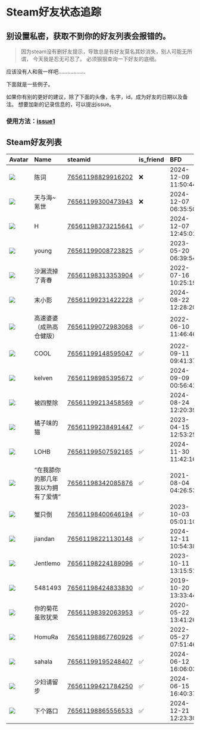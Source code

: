 # Steam好友状态追踪
## 别设置私密，获取不到你的好友列表会报错的。

> 因为steam没有删好友提示，导致总是有好友莫名其妙消失，别人可能无所谓，
> 今天我是忍无可忍了。 必须狠狠查询一下好友的底细。

应该没有人和我一样吧………………

下面就是一些例子。

如果你有别的更好的建议，除了下面的头像，名字，id，成为好友的日期以及备注。 想要加新的记录信息的，可以提出issue。

### 使用方法：[issue1](https://github.com/systemannounce/SteamFriends/issues/1)


## Steam好友列表
| Avatar                                                                            | Name                | steamid                                                                     | is_friend   | BFD                 | removed_time        | Remark   |
|:----------------------------------------------------------------------------------|:--------------------|:----------------------------------------------------------------------------|:------------|:--------------------|:--------------------|:---------|
| ![](https://avatars.steamstatic.com/f2eca8d585fdc2d0d5e7abd8c22437506a89642c.jpg) | 陈词                  | [76561198829916202](https://steamcommunity.com/profiles/76561198829916202/) | ❌           | 2024-12-09 11:50:44 | 2025-01-06 09:19:04 |          |
| ![](https://avatars.steamstatic.com/148ff422f2245ab66abfeabf3f7506861d6b703b.jpg) | 天与海~氪世              | [76561199300473943](https://steamcommunity.com/profiles/76561199300473943/) | ❌           | 2024-12-07 06:35:50 | 2024-12-14 12:05:08 |          |
| ![](https://avatars.steamstatic.com/19c1d28a635d361cb798593e806d01261dcebfd1.jpg) | H                   | [76561198373215641](https://steamcommunity.com/profiles/76561198373215641/) | ✅           | 2024-12-07 12:45:01 |                     |          |
| ![](https://avatars.steamstatic.com/5ef3c41c5b85d1140900d2718ec53cacfe0f63f9.jpg) | young               | [76561199008723825](https://steamcommunity.com/profiles/76561199008723825/) | ✅           | 2023-05-20 06:39:54 |                     |          |
| ![](https://avatars.steamstatic.com/76c2c57990ae1af551df7337b66debf3946cccbc.jpg) | 沙漏流掉了青春             | [76561198313353904](https://steamcommunity.com/profiles/76561198313353904/) | ✅           | 2022-07-16 10:25:19 |                     |          |
| ![](https://avatars.steamstatic.com/00393605aa60184a64cc94ab11c43a1f905619eb.jpg) | 末小影                 | [76561199231422228](https://steamcommunity.com/profiles/76561199231422228/) | ✅           | 2024-08-22 12:28:20 |                     |          |
| ![](https://avatars.steamstatic.com/b1894d672324bfcf25f1505d8a143b2c894fdd95.jpg) | 高速婆婆（成熟高仓健版）        | [76561199072983068](https://steamcommunity.com/profiles/76561199072983068/) | ✅           | 2022-06-10 11:46:46 |                     |          |
| ![](https://avatars.steamstatic.com/e12364c4ae2c2193b160179eb8ca473e8044bb0d.jpg) | COOL                | [76561199148595047](https://steamcommunity.com/profiles/76561199148595047/) | ✅           | 2022-09-11 09:41:37 |                     |          |
| ![](https://avatars.steamstatic.com/fc5d8974fd3b0cd4519d382edd70e89172d6da5b.jpg) | kelven              | [76561198985395672](https://steamcommunity.com/profiles/76561198985395672/) | ✅           | 2024-09-09 00:56:41 |                     |          |
| ![](https://avatars.steamstatic.com/d8f3b9eeb075b898cef6dec217b8b0544ece96d6.jpg) | 被四整除                | [76561199213458569](https://steamcommunity.com/profiles/76561199213458569/) | ✅           | 2024-08-24 12:20:39 |                     |          |
| ![](https://avatars.steamstatic.com/298bfd3d9c838baf8a47c8c4e2f7329013a4937d.jpg) | 橘子味的猫               | [76561199238491447](https://steamcommunity.com/profiles/76561199238491447/) | ✅           | 2023-04-15 12:53:25 |                     |          |
| ![](https://avatars.steamstatic.com/9278752b3719b2fea0714258d60e6fca3b2fb026.jpg) | LOHB                | [76561199507592165](https://steamcommunity.com/profiles/76561199507592165/) | ✅           | 2024-11-30 11:42:16 |                     |          |
| ![](https://avatars.steamstatic.com/22f4c7f858a9efdb050261dbe679075c57566a0d.jpg) | “在我舔你的那几年 我以为拥有了爱情” | [76561198342085876](https://steamcommunity.com/profiles/76561198342085876/) | ✅           | 2021-08-04 04:26:53 |                     |          |
| ![](https://avatars.steamstatic.com/6379f53a42e4c28828715ed28c1355257dfb2f85.jpg) | 蟹只倒                 | [76561198400646194](https://steamcommunity.com/profiles/76561198400646194/) | ✅           | 2023-10-03 05:01:10 |                     |          |
| ![](https://avatars.steamstatic.com/a41301d4b9e1d39dda8f88f1c057b74f846482c7.jpg) | jiandan             | [76561198221130148](https://steamcommunity.com/profiles/76561198221130148/) | ✅           | 2024-12-11 10:54:38 |                     |          |
| ![](https://avatars.steamstatic.com/8a81cfa4ce560771466430489b7895627f3cf095.jpg) | Jentlemo            | [76561198224189096](https://steamcommunity.com/profiles/76561198224189096/) | ✅           | 2023-10-11 13:15:51 |                     |          |
| ![](https://avatars.steamstatic.com/1e37b8db85151598849ff8ee06d54c572c9fa088.jpg) | 5481493             | [76561198424833830](https://steamcommunity.com/profiles/76561198424833830/) | ✅           | 2019-10-20 13:33:44 |                     |          |
| ![](https://avatars.steamstatic.com/f01e65ca4617790a765b4f16ef517473494bcfb8.jpg) | 你的菊花虽败犹荣            | [76561198392063953](https://steamcommunity.com/profiles/76561198392063953/) | ✅           | 2020-05-22 13:41:26 |                     |          |
| ![](https://avatars.steamstatic.com/6bfb390fe392759982959a426c848bb9048b71bd.jpg) | HomuRa              | [76561198867760926](https://steamcommunity.com/profiles/76561198867760926/) | ✅           | 2022-05-27 07:51:46 |                     |          |
| ![](https://avatars.steamstatic.com/f48d0711ce228462c670087a4500e8ce791713d8.jpg) | sahala              | [76561199195248407](https://steamcommunity.com/profiles/76561199195248407/) | ✅           | 2024-06-12 16:06:03 |                     |          |
| ![](https://avatars.steamstatic.com/53f0b9266bb33fead29956dff728d94c6dc62247.jpg) | 少妇请留步               | [76561199421784250](https://steamcommunity.com/profiles/76561199421784250/) | ✅           | 2024-06-15 16:40:37 |                     |          |
| ![](https://avatars.steamstatic.com/752eb38c3b0bc6f74708ec2c3d44d00bda41edde.jpg) | 下个路口                | [76561198865556533](https://steamcommunity.com/profiles/76561198865556533/) | ✅           | 2024-12-21 12:23:30 |                     |          |